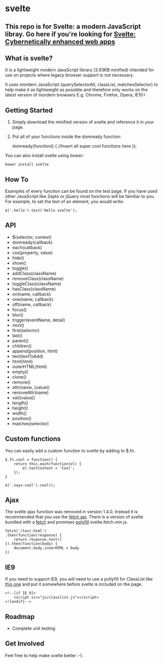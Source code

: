 svelte
======================================

## This repo is for Svelte: a modern JavaScript libray. Go here if you're looking for [Svelte: Cybernetically enhanced web apps](https://github.com/sveltejs/svelte)

What is svelte?
---------------------

It is a lightweight modern JavaScript library (3.93KB minified) intended for use on projects where legacy browser support is not necessary.

It uses mordern JavaScript (querySelectorAll, classList, matchesSelector) to help make it as lightweight as possible and therefore only works on the latest version of mordern browsers E.g. Chrome, Firefox, Opera, IE10+.

Getting Started
---------------------

1) Simply download the minified version of svelte and reference it in your page.

	<script src="svelte.min.js"></script>

2) Put all of your functions inside the domready function:

	domready(function() {
	   //Insert all super cool functions here
	});

You can also install svelte using bower:

	bower install svelte	

How To
---------------------

Examples of every function can be found on the test page. If you have used other JavaScript like Zepto or jQuery most functions will be familiar to you. For example, to set the text of an element, you would write:

	$('.hello').text('Hello svelte');

API
---------------------

* $(selector, context)
* domready(callback)
* each(callback)
* css(property, value)
* hide()
* show()
* toggle()
* addClass(className)
* removeClass(className)
* toggleClass(className)
* hasClass(className)
* on(name, callback)
* one(name, callback)
* off(name, callback)
* focus()
* blur()
* trigger(eventName, detail)
* next()
* first(selector)
* last()
* parent()
* children()
* append(position, html)
* text(textToAdd)
* html(html)
* outerHTML(html)
* empty()
* clone()
* remove()
* attr(name, (value))
* removeAttr(name)
* val((value))
* length()
* height()
* width()
* position()
* matches(selector)

Custom functions
---------------------

You can easily add a custom function to svelte by adding to $.fn.

	$.fn.cool = function() {
		return this.each(function(el) {
	    	el.textContent = 'Cool';
	    });
	}
	
	$('.says-cool').cool();	

Ajax	
---------------------

The svelte ajax function was removed in version 1.4.0. Instead it is recommended that you use the [fetch api](https://fetch.spec.whatwg.org/). There is a version of svelte bundled with a [fetch](https://github.com/github/fetch) and promises [polyfill](https://github.com/jakearchibald/es6-promise) svelte.fetch.min.js.

	fetch('/test.html')
	.then(function(response) {
		return response.text()
	}).then(function(body) {
		document.body.innerHTML = body
	})

IE9	
---------------------

If you need to support IE9, you will need to use a pollyfill for ClassList like [this one](https://github.com/remy/polyfills/blob/master/classList.js) and put it somewhere before svelte is included on the page.

	<!--[if IE 9]>
		<script src="js/classlist.js"></script>
	<![endif]-->

Roadmap
---------------------

* Complete unit testing

Get Involved
---------------------

Feel free to help make svelte better :-).
